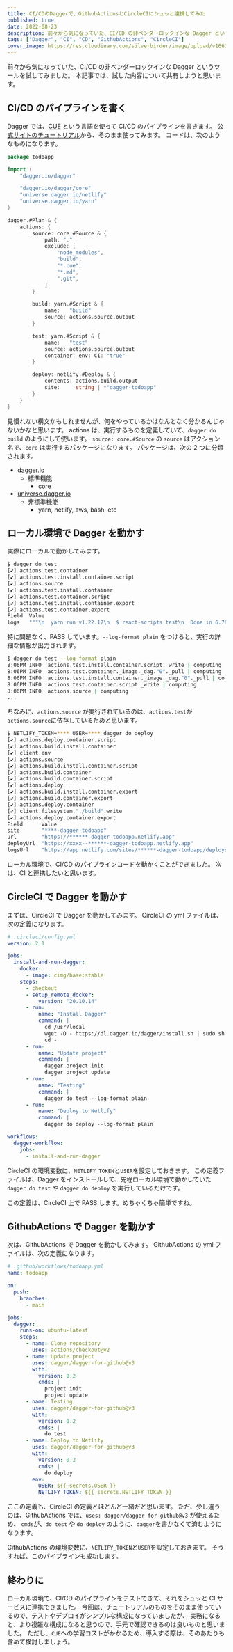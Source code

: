 ```yaml
---
title: CI/CDのDaggerで、GithubActionsとCircleCIにシュッと連携してみた
published: true
date: 2022-08-23
description: 前々から気になっていた、CI/CD の非ベンダーロックインな Dagger というツールを試してみました。本記事では、試した内容について共有しようと思います。
tags: ["Dagger", "CI", "CD", "GithubActions", "CircleCI"]
cover_image: https://res.cloudinary.com/silverbirder/image/upload/v1661254015/silver-birder.github.io/blog/igor-bispo-sV5JRC3t71M-unsplash.jpg
---
```


前々から気になっていた、CI/CD の非ベンダーロックインな Dagger というツールを試してみました。
本記事では、試した内容について共有しようと思います。

## CI/CD のパイプラインを書く

Dagger では、[CUE](https://cuelang.org/) という言語を使って CI/CD のパイプラインを書きます。
[公式サイトのチュートリアル](https://docs.dagger.io/1200/local-dev)から、そのまま使ってみます。
コードは、次のようなものになります。

```go
package todoapp

import (
	"dagger.io/dagger"

	"dagger.io/dagger/core"
	"universe.dagger.io/netlify"
	"universe.dagger.io/yarn"
)

dagger.#Plan & {
	actions: {
		source: core.#Source & {
			path: "."
			exclude: [
				"node_modules",
				"build",
				"*.cue",
				"*.md",
				".git",
			]
		}

		build: yarn.#Script & {
			name:   "build"
			source: actions.source.output
		}

		test: yarn.#Script & {
			name:   "test"
			source: actions.source.output
			container: env: CI: "true"
		}

		deploy: netlify.#Deploy & {
			contents: actions.build.output
			site:     string | *"dagger-todoapp"
		}
	}
}
```

見慣れない構文かもしれませんが、何をやっているかはなんとなく分かるんじゃないかなと思います。
actions は、実行するものを定義していて、`dagger do build` のようにして使います。
`source: core.#Source` の `source` はアクション名で、`core` は実行するパッケージになります。
パッケージは、次の 2 つに分類されます。

- [dagger.io](https://github.com/dagger/dagger/tree/main/pkg/dagger.io)
  - 標準機能
    - core
- [universe.dagger.io](https://github.com/dagger/dagger/tree/main/pkg/universe.dagger.io)
  - 非標準機能
    - yarn, netlify, aws, bash, etc

## ローカル環境で Dagger を動かす

実際にローカルで動かしてみます。

```bash
$ dagger do test
[✔] actions.test.container                                                                                                                11.6s
[✔] actions.test.install.container.script                                                                                                  0.1s
[✔] actions.source                                                                                                                         0.5s
[✔] actions.test.install.container                                                                                                         2.3s
[✔] actions.test.container.script                                                                                                          0.1s
[✔] actions.test.install.container.export                                                                                                  0.0s
[✔] actions.test.container.export                                                                                                          0.2s
Field  Value
logs   """\n  yarn run v1.22.17\n  $ react-scripts test\n  Done in 6.78s.\n\n  """
```

特に問題なく、PASS しています。`--log-format plain` をつけると、実行の詳細な情報が出力されます。

```bash
$ dagger do test --log-format plain
8:06PM INFO  actions.test.install.container.script._write | computing
8:06PM INFO  actions.test.container._image._dag."0"._pull | computing
8:06PM INFO  actions.test.install.container._image._dag."0"._pull | computing
8:06PM INFO  actions.test.container.script._write | computing
8:06PM INFO  actions.source | computing
...
```

ちなみに、`actions.source` が実行されているのは、`actions.test`が`actions.source`に依存しているためと思います。

```bash
$ NETLIFY_TOKEN=**** USER=**** dagger do deploy
[✔] actions.deploy.container.script                                                                                                        0.2s
[✔] actions.build.install.container                                                                                                        3.8s
[✔] client.env                                                                                                                             0.0s
[✔] actions.source                                                                                                                         0.4s
[✔] actions.build.install.container.script                                                                                                 0.2s
[✔] actions.build.container                                                                                                               21.0s
[✔] actions.build.container.script                                                                                                         0.2s
[✔] actions.deploy                                                                                                                         4.8s
[✔] actions.build.install.container.export                                                                                                 0.1s
[✔] actions.build.container.export                                                                                                         0.1s
[✔] actions.deploy.container                                                                                                              91.0s
[✔] client.filesystem."./build".write                                                                                                      0.3s
[✔] actions.deploy.container.export                                                                                                        0.0s
Field      Value
site       "****-dagger-todoapp"
url        "https://******-dagger-todoapp.netlify.app"
deployUrl  "https://xxxx--******-dagger-todoapp.netlify.app"
logsUrl    "https://app.netlify.com/sites/******-dagger-todoapp/deploys/xxxx"
```

ローカル環境で、CI/CD のパイプラインコードを動かくことができました。
次は、CI と連携したいと思います。

## CircleCI で Dagger を動かす

まずは、CircleCI で Dagger を動かしてみます。
CircleCI の yml ファイルは、次の定義になります。

```yaml
# .circleci/config.yml
version: 2.1

jobs:
  install-and-run-dagger:
    docker:
      - image: cimg/base:stable
    steps:
      - checkout
      - setup_remote_docker:
          version: "20.10.14"
      - run:
          name: "Install Dagger"
          command: |
            cd /usr/local
            wget -O - https://dl.dagger.io/dagger/install.sh | sudo sh
            cd -
      - run:
          name: "Update project"
          command: |
            dagger project init
            dagger project update
      - run:
          name: "Testing"
          command: |
            dagger do test --log-format plain
      - run:
          name: "Deploy to Netlify"
          command: |
            dagger do deploy --log-format plain

workflows:
  dagger-workflow:
    jobs:
      - install-and-run-dagger
```

CircleCI の環境変数に、`NETLIFY_TOKEN`と`USER`を設定しておきます。
この定義ファイルは、Dagger をインストールして、先程ローカル環境で動かしていた `dagger do test` や `dagger do deploy` を実行しているだけです。

この定義は、CircleCI 上で PASS します。めちゃくちゃ簡単ですね。

## GithubActions で Dagger を動かす

次は、GithubActions で Dagger を動かしてみます。
GithubActions の yml ファイルは、次の定義になります。

```yaml
# .github/workflows/todoapp.yml
name: todoapp

on:
  push:
    branches:
      - main

jobs:
  dagger:
    runs-on: ubuntu-latest
    steps:
      - name: Clone repository
        uses: actions/checkout@v2
      - name: Update project
        uses: dagger/dagger-for-github@v3
        with:
          version: 0.2
          cmds: |
            project init
            project update
      - name: Testing
        uses: dagger/dagger-for-github@v3
        with:
          version: 0.2
          cmds: |
            do test
      - name: Deploy to Netlify
        uses: dagger/dagger-for-github@v3
        with:
          version: 0.2
          cmds: |
            do deploy
        env:
          USER: ${{ secrets.USER }}
          NETLIFY_TOKEN: ${{ secrets.NETLIFY_TOKEN }}
```

ここの定義も、CircleCI の定義とほとんど一緒だと思います。
ただ、少し違うのは、GithubActions では、`uses: dagger/dagger-for-github@v3` が使えるため、
`cmds`が、`do test` や `do deploy` のように、`dagger`を書かなくて済むようになります。

GithubActions の環境変数に、`NETLIFY_TOKEN`と`USER`を設定しておきます。
そうすれば、このパイプラインも成功します。

## 終わりに

ローカル環境で、CI/CD のパイプラインをテストできて、それをシュッと CI サービスに連携できました。
今回は、チュートリアルのものをそのまま使っているので、テストやデプロイがシンプルな構成になっていましたが、
実務になると、より複雑な構成になると思うので、手元で確認できるのは良いものと思いました。
ただし、`CUE`への学習コストがかかるため、導入する際は、そのあたりも含めて検討しましょう。
